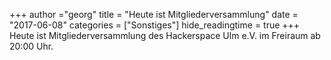 +++
author ="georg"
title = "Heute ist Mitgliederversammlung"
date = "2017-06-08"
categories = ["Sonstiges"]
hide_readingtime = true
+++
Heute ist Mitgliederversammlung des Hackerspace Ulm e.V. im Freiraum ab 20:00
Uhr.
